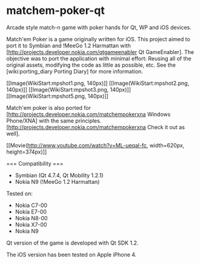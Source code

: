 matchem-poker-qt
================

Arcade style match-n game with poker hands for Qt, WP and iOS devices.

Match'em Poker is a game originally written for iOS. This project aimed to port it to Symbian and !MeeGo 1.2 Harmattan with [http://projects.developer.nokia.com/qtgameenabler Qt GameEnabler]. The objective was to port the application with minimal effort: Reusing all of the original assets, modifying the code as little as possible, etc.
See the [wiki:porting_diary Porting Diary] for more information.

[[Image(WikiStart:mpshot1.png, 140px)]]
[[Image(WikiStart:mpshot2.png, 140px)]]
[[Image(WikiStart:mpshot3.png, 140px)]]
[[Image(WikiStart:mpshot5.png, 140px)]] 

Match'em poker is also ported for [http://projects.developer.nokia.com/matchempokerxna Windows Phone/XNA] with the same principles.[http://projects.developer.nokia.com/matchempokerxna Check it out as well].

[[Movie(http://www.youtube.com/watch?v=ML-ueqal-fc, width=620px, height=374px)]]

=== Compatibility ===
* Symbian (Qt 4.7.4, Qt Mobility 1.2.1)
* Nokia N9 (!MeeGo 1.2 Harmattan)

Tested on:
 * Nokia C7-00
 * Nokia E7-00
 * Nokia N8-00
 * Nokia X7-00
 * Nokia N9

Qt version of the game is developed with Qt SDK 1.2.

The iOS version has been tested on Apple iPhone 4.



